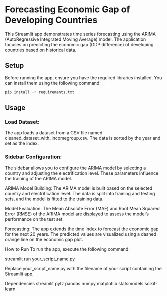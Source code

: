 # Forecasting Economic Gap of Developing Countries

This Streamlit app demonstrates time series forecasting using the ARIMA (AutoRegressive Integrated Moving Average) model. The application focuses on predicting the economic gap (GDP difference) of developing countries based on historical data.

## Setup

Before running the app, ensure you have the required libraries installed. You can install them using the following command:

```bash
pip install -r requirements.txt
```
## Usage
### Load Dataset:
The app loads a dataset from a CSV file named cleaned_dataset_with_incomegroup.csv. The data is sorted by the year and set as the index.

### Sidebar Configuration:
The sidebar allows you to configure the ARIMA model by selecting a country and adjusting the electrification level. These parameters influence the training of the ARIMA model.

ARIMA Model Building:
The ARIMA model is built based on the selected country and electrification level. The data is split into training and testing sets, and the model is fitted to the training data.

Model Evaluation:
The Mean Absolute Error (MAE) and Root Mean Squared Error (RMSE) of the ARIMA model are displayed to assess the model’s performance on the test set.

Forecasting:
The app extends the time index to forecast the economic gap for the next 20 years. The predicted values are visualized using a dashed orange line on the economic gap plot.

How to Run
To run the app, execute the following command:

streamlit run your_script_name.py

Replace your_script_name.py with the filename of your script containing the Streamlit app.

Dependencies
streamlit
pytz
pandas
numpy
matplotlib
statsmodels
scikit-learn
